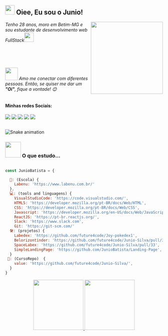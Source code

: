 <h2><img src="https://emojis.slackmojis.com/emojis/images/1531849430/4246/blob-sunglasses.gif?1531849430" width="30"/> Oiee,  Eu sou o Junio! </h2>
<img align='right' src="https://media.giphy.com/media/M9gbBd9nbDrOTu1Mqx/giphy.gif" width="230">
<p><em>Tenho 28 anos, moro em Betim-MG e sou estudante de desenvolvimento web FullStack<img src="https://media.giphy.com/media/WUlplcMpOCEmTGBtBW/giphy.gif" width="30"> 
</em></p><br/><br/><br/>



<img src="https://media.giphy.com/media/LnQjpWaON8nhr21vNW/giphy.gif" width="40"> <em>Amo me conectar com diferentes pessoas. Então, se quiser me dar um  <b>"Oi"</b>, fique a vontade!</b> 😊</em>
<br/><br/>
#### Minhas redes Sociais:
<div> 
  <a href = "mailto:juniorjob21@gmail.com"><img src="https://img.shields.io/badge/-Gmail-%23333?style=for-the-badge&logo=gmail&logoColor=white" target="_blank"></a>
  <a href="https://www.linkedin.com/in/junio-batista-da-silva-3bb894158/" target="_blank"><img src="https://img.shields.io/badge/-LinkedIn-%230077B5?style=for-the-badge&logo=linkedin&logoColor=white" target="_blank"></a> 
  <a href = "https://app.slack.com/client/TLAVDH7C2/CLNBUP09W/user_profile/U02CQCJDAHW"><img src="https://img.shields.io/badge/Slack-4A154B?style=for-the-badge&logo=slack&logoColor=white" target="_blank"></a>
    <a href="https://www.facebook.com/juniinhorx" target="_blank"><img src="https://img.shields.io/badge/Facebook-1877F2?style=for-the-badge&logo=facebook&logoColor=white" target="_blank"></a> 
      <a href="https://www.instagram.com/bs_juniorrx/" target="_blank"><img src="https://img.shields.io/badge/Instagram-E4405F?style=for-the-badge&logo=instagram&logoColor=white" target="_blank"></a> 
</div>

##
  
  ![Snake animation](https://github.com/JunioBatista/JunioBatista/blob/output/github-contribution-grid-snake.svg)


### <img src="https://media.giphy.com/media/VgCDAzcKvsR6OM0uWg/giphy.gif" width="50"> O que estudo...  

```javascript

const JunioBatista = {

  🏢: (Escola) {
    Labenu: 'https://www.labenu.com.br/'
  },
  💻: (tools and linguagens) {
    VisualStudioCode: 'https://code.visualstudio.com/',
    HTML5: 'https://developer.mozilla.org/pt-BR/docs/Web/HTML',
    CSS: 'https://developer.mozilla.org/pt-BR/docs/Web/CSS',
    Javascript: 'https://developer.mozilla.org/en-US/docs/Web/JavaScript',
    ReactJS: 'https://pt-br.reactjs.org/',
    Slack: 'https://www.slack.com',
    Git: 'https://git-scm.com/'
  🛠️: (projetos) {
    Labedex: 'https://github.com/future4code/Joy-pokedex1',
    Belorizontinder: 'https://github.com/future4code/Junio-Silva/pull/32',
    SpaceLabex: 'https://github.com/future4code/Junio-Silva/pull/33',
    SimpleLandingPage: 'https://github.com/JunioBatista/Landing-Page',
  }
 📧: (CursoRepo)  {
    value: 'https://github.com/future4code/Junio-Silva/',
  }
}

```
<div align="center">
  <a href="https://github.com/JunioBatista">
  <img height="160em"  src="https://github-readme-stats.vercel.app/api?username=JunioBatista&show_icons=true&theme=highcontrast&include_all_commits=true&count_private=true"/>
  <img height="160em" src="https://github-readme-stats.vercel.app/api/top-langs/?username=JunioBatista&layout=compact&langs_count=7&theme=highcontrast"/>
    </div>
 

 


